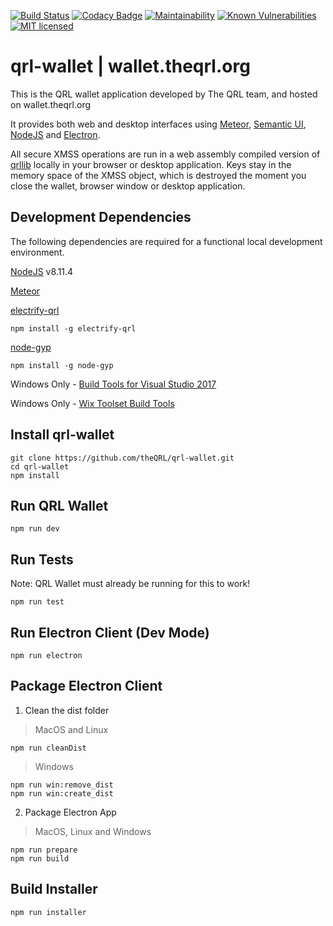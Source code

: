 [![Build Status](https://circleci.com/gh/theQRL/qrl-wallet.svg?style=shield&circle-token=:circle-token)](https://circleci.com/gh/theQRL/qrl-wallet)
[![Codacy Badge](https://api.codacy.com/project/badge/Grade/a91585507ea24454a43190dfb48d8c09)](https://www.codacy.com/app/qrl/qrl-wallet?utm_source=github.com&amp;utm_medium=referral&amp;utm_content=theQRL/qrl-wallet&amp;utm_campaign=Badge_Grade)
[![Maintainability](https://api.codeclimate.com/v1/badges/30e006c07f50365faa9a/maintainability)](https://codeclimate.com/github/theQRL/qrl-wallet/maintainability)
[![Known Vulnerabilities](https://snyk.io/test/github/theqrl/qrl-wallet/badge.svg)](https://snyk.io/test/github/theqrl/qrl-wallet)
[![MIT licensed](https://img.shields.io/badge/license-MIT-blue.svg)](https://raw.githubusercontent.com/theQRL/qrl-wallet/master/LICENSE)

# qrl-wallet | wallet.theqrl.org

This is the QRL wallet application developed by The QRL team, and hosted on wallet.theqrl.org

It provides both web and desktop interfaces using [Meteor](https://www.meteor.com/), [Semantic UI](https://semantic-ui.com/), [NodeJS](https://nodejs.org/en/) and [Electron](https://electronjs.org/).

All secure XMSS operations are run in a web assembly compiled version of [qrllib](https://github.com/theQRL/qrllib) locally in your browser or desktop application. Keys stay in the memory space of the XMSS object, which is destroyed the moment you close the wallet, browser window or desktop application.


## Development Dependencies

The following dependencies are required for a functional local development environment.

[NodeJS](https://nodejs.org/en/) v8.11.4

[Meteor](https://www.meteor.com/install)

[electrify-qrl](https://www.npmjs.com/package/electrify-qrl)

	npm install -g electrify-qrl

[node-gyp](https://github.com/nodejs/node-gyp)

	npm install -g node-gyp

Windows Only - [Build Tools for Visual Studio 2017](https://www.visualstudio.com/downloads/#build-tools-for-visual-studio-2017)

Windows Only - [Wix Toolset Build Tools](http://wixtoolset.org/releases/)


## Install qrl-wallet

	git clone https://github.com/theQRL/qrl-wallet.git
	cd qrl-wallet
	npm install

## Run QRL Wallet

	npm run dev

## Run Tests

Note: QRL Wallet must already be running for this to work!

	npm run test

## Run Electron Client (Dev Mode)

	npm run electron

## Package Electron Client

1. Clean the dist folder

> MacOS and Linux

	npm run cleanDist

> Windows

	npm run win:remove_dist
	npm run win:create_dist

2. Package Electron App

> MacOS, Linux and Windows

	npm run prepare
	npm run build

## Build Installer
	
	npm run installer

